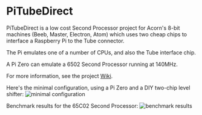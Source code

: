 # PiTubeDirect
PiTubeDirect is a low cost Second Processor project for Acorn's 8-bit machines (Beeb, Master, Electron, Atom)
which uses two cheap chips to interface a Raspberry Pi to the Tube connector.

The Pi emulates one of a number of CPUs, and also the Tube interface chip.

A Pi Zero can emulate a 6502 Second Processor running at 140MHz.

For more information, see the project [Wiki](../../wiki).

Here's the minimal configuration, using a Pi Zero and a DIY two-chip level shifter: 
![minimal configuration](https://raw.githubusercontent.com/wiki/hoglet67/PiTubeDirect/images/intro1.jpg)

Benchmark results for the 65C02 Second Processor:
![benchmark results](https://raw.githubusercontent.com/wiki/hoglet67/PiTubeDirect/images/intro4.jpg)
